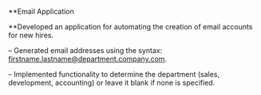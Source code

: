 **Email Application 

**Developed an application for automating the creation of email accounts for new hires.

– Generated email addresses using the syntax: firstname.lastname@department.company.com.

– Implemented functionality to determine the department (sales, development, accounting) or leave it blank if none
is specified.
